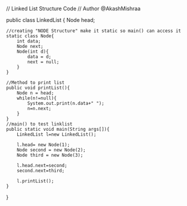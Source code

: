 // Linked List Structure Code
// Author @AkashMishraa

public class LinkedList {
    Node head;
    
    //creating "NODE Structure" make it static so main() can access it
    static class Node{
        int data;
        Node next;
        Node(int d){
            data = d;
            next = null;
        }
    }
    
    //Method to print list
    public void printList(){
        Node n = head;
        while(n!=null){
            System.out.print(n.data+" ");
            n=n.next;
        }
    }
    //main() to test linklist
    public static void main(String args[]){
        LinkedList l=new LinkedList();
        
        l.head= new Node(1);
        Node second = new Node(2);
        Node third = new Node(3);
        
        l.head.next=second;
        second.next=third;
        
        l.printList();
    }
    
}
